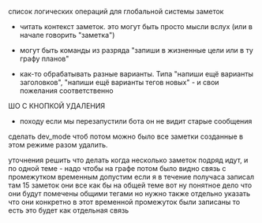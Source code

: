 список логических операций для глобальной системы заметок
- читать контекст заметок. это могут быть просто мысли вслух (или в начале говорить "заметка")
- могут быть команды из разряда "запиши в жизненные цели или в ту графу планов"


- как-то обрабатывать разные варианты. Типа "напиши ещё варианты заголовков", "напиши ещё варианты тегов новых" - и свои пожелания соответственно

ШО С КНОПКОЙ УДАЛЕНИЯ
- походу если мы перезапустили бота он не видит старые сообщения

сделать dev_mode чтоб потом можно было все заметки созданные в этом режиме разом удалить.

уточнения
решить что делать когда несколько заметок подряд идут, и по одной теме
    - надо чтобы на графе потом было видно связь с промежутком временным допустим если я в течение получаса записал там 15 заметок они все как бы на общей теме вот ну понятное дело что они будут помечены общими тегами но нужно также отдельно указать что они конкретно в этот временной промежуток были записаны то есть это будет как отдельная связь

